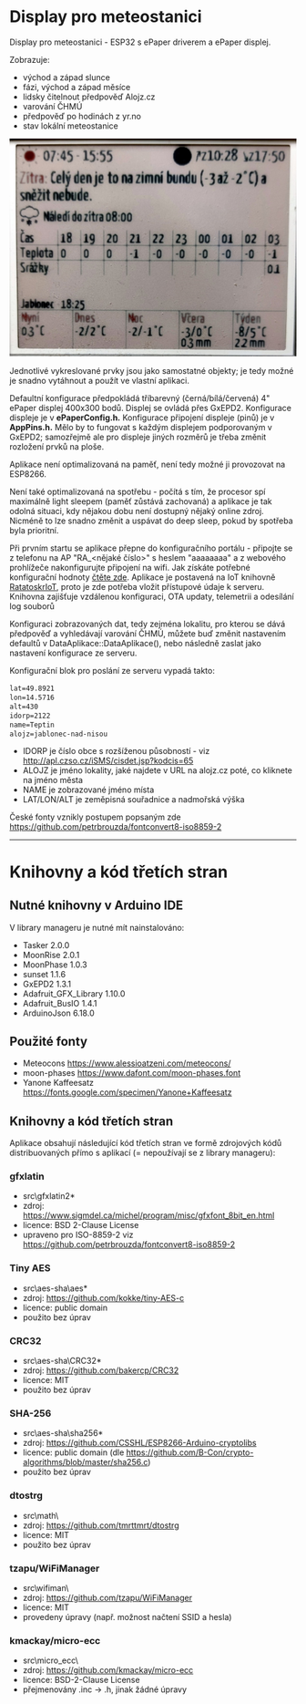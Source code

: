 # Display pro meteostanici

Display pro meteostanici - ESP32 s ePaper driverem a ePaper displej.

Zobrazuje:
- východ a západ slunce
- fázi, východ a západ měsíce
- lidsky čitelnout předpověď Alojz.cz
- varování ČHMÚ
- předpověď po hodinách z yr.no
- stav lokální meteostanice

![Ukázka displeje](/doc/display.jpg "Ukázka displeje")

Jednotlivé vykreslované prvky jsou jako samostatné objekty; je tedy možné je snadno vytáhnout a použít ve vlastní aplikaci.

Defaultní konfigurace předpokládá tříbarevný (černá/bílá/červená) 4" ePaper displej 400x300 bodů. Displej se ovládá přes GxEPD2. Konfigurace displeje je v **ePaperConfig.h.** Konfigurace připojení displeje (pinů) je v **AppPins.h.**  Mělo by to fungovat s každým displejem podporovaným v GxEPD2; samozřejmě ale pro displeje jiných rozměrů je třeba změnit rozložení prvků na ploše.

Aplikace není optimalizovaná na paměť, není tedy možné ji provozovat na ESP8266. 

Není také optimalizovaná na spotřebu - počítá s tím, že procesor spí maximálně light sleepem (paměť zůstává zachovaná) a aplikace je tak odolná situaci, kdy nějakou dobu není dostupný nějaký online zdroj. Nicméně to lze snadno změnit a uspávat do deep sleep, pokud by spotřeba byla prioritní.

Při prvním startu se aplikace přepne do konfiguračního portálu - připojte se z telefonu na AP "RA_<nějaké číslo>" s heslem "aaaaaaaa" a z webového prohlížeče nakonfigurujte připojení na wifi.
Jak získáte potřebné konfigurační hodnoty [čtěte zde](https://pebrou.wordpress.com/2021/01/15/kostra-hotove-iot-aplikace-pro-esp32-esp8266-a-k-tomu-nejaky-server-3-n/#a-jak-to-spustit). Aplikace je postavená na IoT knihovně [RatatoskrIoT](https://github.com/petrbrouzda/RatatoskrIoT), proto je zde potřeba vložit přístupové údaje k serveru. Knihovna zajišťuje vzdálenou konfiguraci, OTA updaty, telemetrii a odesílání log souborů

Konfiguraci zobrazovaných dat, tedy zejména lokalitu, pro kterou se dává předpověď a vyhledávají varování ČHMÚ, můžete buď změnit nastavením defaultů v DataAplikace::DataAplikace(), nebo následně zaslat jako nastavení konfigurace ze serveru.

Konfigurační blok pro poslání ze serveru vypadá takto:
```
lat=49.8921
lon=14.5716
alt=430
idorp=2122
name=Teptin
alojz=jablonec-nad-nisou
```
- IDORP je číslo obce s rozšíženou působností - viz http://apl.czso.cz/iSMS/cisdet.jsp?kodcis=65 
- ALOJZ je jméno lokality, jaké najdete v URL na alojz.cz poté, co kliknete na jméno města
- NAME je zobrazované jméno místa
- LAT/LON/ALT je zeměpisná souřadnice a nadmořská výška

České fonty vznikly postupem popsaným zde https://github.com/petrbrouzda/fontconvert8-iso8859-2 

---


# Knihovny a kód třetích stran

## Nutné knihovny v Arduino IDE
V library manageru je nutné mít nainstalováno:
- Tasker 2.0.0
- MoonRise 2.0.1
- MoonPhase 1.0.3
- sunset 1.1.6
- GxEPD2 1.3.1 
- Adafruit_GFX_Library 1.10.0
- Adafruit_BusIO 1.4.1
- ArduinoJson 6.18.0

## Použité fonty
- Meteocons https://www.alessioatzeni.com/meteocons/
- moon-phases https://www.dafont.com/moon-phases.font
- Yanone Kaffeesatz https://fonts.google.com/specimen/Yanone+Kaffeesatz

## Knihovny a kód třetích stran 

Aplikace obsahují následující kód třetích stran ve formě zdrojových kódů distribuovaných přímo s aplikací (= nepoužívají se z library manageru):

### gfxlatin
- src\gfxlatin2\*
- zdroj: https://www.sigmdel.ca/michel/program/misc/gfxfont_8bit_en.html
- licence: BSD 2-Clause License
- upraveno pro ISO-8859-2 viz https://github.com/petrbrouzda/fontconvert8-iso8859-2

### Tiny AES
- src\aes-sha\aes*
- zdroj: https://github.com/kokke/tiny-AES-c
- licence: public domain
- použito bez úprav

### CRC32
- src\aes-sha\CRC32*
- zdroj: https://github.com/bakercp/CRC32
- licence: MIT
- použito bez úprav

### SHA-256
- src\aes-sha\sha256*
- zdroj: https://github.com/CSSHL/ESP8266-Arduino-cryptolibs
- licence: public domain (dle https://github.com/B-Con/crypto-algorithms/blob/master/sha256.c)
- použito bez úprav

### dtostrg
- src\math\
- zdroj: https://github.com/tmrttmrt/dtostrg
- licence: MIT
- použito bez úprav

### tzapu/WiFiManager
- src\wifiman\
- zdroj: https://github.com/tzapu/WiFiManager
- licence: MIT
- provedeny úpravy (např. možnost načtení SSID a hesla)

### kmackay/micro-ecc
- src\micro_ecc\
- zdroj: https://github.com/kmackay/micro-ecc
- licence: BSD-2-Clause License
- přejmenovány .inc -> .h, jinak žádné úpravy

